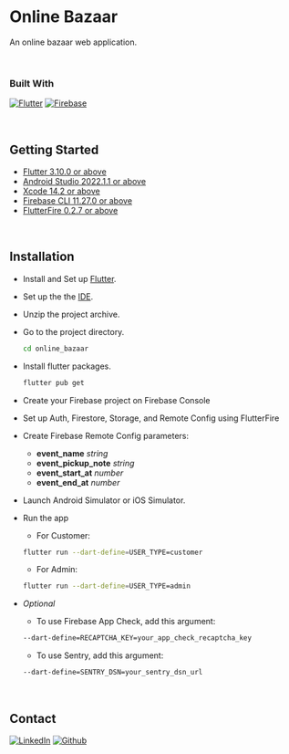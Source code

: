 # Online Bazaar

An online bazaar web application.

<p>&nbsp;</p>

### Built With

[![Flutter][flutter-shield]][flutter-url]
[![Firebase][firebase-shield]][firebase-url]

<p>&nbsp;</p>

## Getting Started

- [Flutter 3.10.0 or above][flutter-url]
- [Android Studio 2022.1.1 or above][android-studio]
- [Xcode 14.2 or above][xcode]
- [Firebase CLI 11.27.0 or above][firebase-cli-url]
- [FlutterFire 0.2.7 or above][flutter-fire]

<p>&nbsp;</p>

## Installation

- Install and Set up [Flutter][flutter-install-url].
- Set up the the [IDE][flutter-ide-setup-url].
- Unzip the project archive.
- Go to the project directory.
  ```sh
  cd online_bazaar
  ```
- Install flutter packages.
  ```sh
  flutter pub get
  ```
- Create your Firebase project on Firebase Console
- Set up Auth, Firestore, Storage, and Remote Config using FlutterFire
- Create Firebase Remote Config parameters:

  - **event_name** _string_
  - **event_pickup_note** _string_
  - **event_start_at** _number_
  - **event_end_at** _number_

- Launch Android Simulator or iOS Simulator.
- Run the app
  - For Customer:
  ```sh
  flutter run --dart-define=USER_TYPE=customer
  ```
  - For Admin:
  ```sh
  flutter run --dart-define=USER_TYPE=admin
  ```
- _Optional_
  - To use Firebase App Check, add this argument:
  ```sh
  --dart-define=RECAPTCHA_KEY=your_app_check_recaptcha_key
  ```
  - To use Sentry, add this argument:
  ```sh
  --dart-define=SENTRY_DSN=your_sentry_dsn_url
  ```

<p>&nbsp;</p>

## Contact

[![LinkedIn][linkedin-shield]][linkedin-url]
[![Github][github-shield]][github-url]

[flutter-shield]: https://img.shields.io/badge/Flutter-%2302569B.svg?style=for-the-badge&logo=Flutter&logoColor=white
[flutter-url]: https://flutter.dev
[flutter-install-url]: https://docs.flutter.dev/get-started/install
[flutter-ide-setup-url]: https://docs.flutter.dev/get-started/editor
[android-studio]: https://developer.android.com/studio
[xcode]: https://developer.apple.com/xcode/
[linkedin-shield]: https://img.shields.io/badge/LinkedIn-0077B5?style=for-the-badge&logo=linkedin&logoColor=white
[linkedin-url]: https://linkedin.com/in/irwancheung
[github-shield]: https://img.shields.io/badge/GitHub-100000?style=for-the-badge&logo=github&logoColor=white
[github-url]: https://github.com/irwancheung
[firebase-shield]: https://img.shields.io/badge/Firebase-039BE5?style=for-the-badge&logo=Firebase&logoColor=white
[firebase-url]: https://firebase.google.com
[firebase-cli-url]: https://firebase.google.com/docs/cli
[flutter-fire]: https://firebase.google.com/docs/flutter/setup?platform=web#available-plugins
